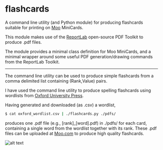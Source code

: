 # flashcards

A command line utility (and Python module) for producing flashcards suitable for printing on [Moo](http://moo.com/) MiniCards.

This module makes use of the [ReportLab](http://www.reportlab.com/opensource/) open-source PDF Toolkit to produce .pdf files.

The module provides a minimal class definition for Moo MiniCards, and a minimal wrapper around some useful PDF generation/drawing commands from the ReportLab Toolkit.
___
The command line utility can be used to produce simple flashcards from a comma delimited list containing (Rank,Value) pairs.

I have used the command line utility to produce spelling flashcards using wordlists from [Oxford University Press](http://www.oxfordwordlist.com/).

Having generated and downloaded (as .csv) a wordlist,

```bash
$ cat oxford_wordlist.csv | ./flashcards.py ./pdfs/
```

produces one .pdf file (e.g., [rank]_[word].pdf) in ./pdfs/ for each card, containing a single word from the wordlist together with its rank. These .pdf files can be uploaded at [Moo.com](http://moo.com/) to produce high quality flashcards.

![alt text](https://github.com/cnuahs/flashcards/images/Photo_2017-08-03.jpg "Moo MiniCard Flashcards")
